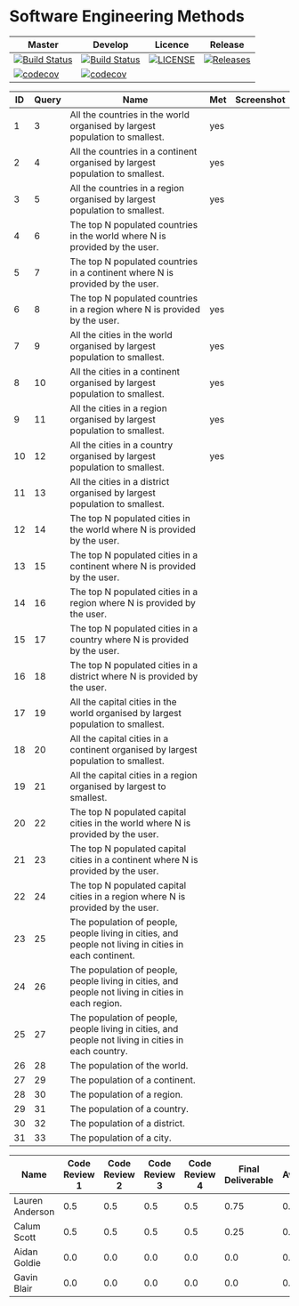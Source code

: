 # Software Engineering Methods

| Master | Develop | Licence | Release |
|--------|---------|---------|---------|
| [![Build Status](https://travis-ci.org/GroupNumber-21/Group21.svg?branch=master)](https://travis-ci.org/GroupNumber-21/Group21) |[![Build Status](https://travis-ci.org/GroupNumber-21/Group21.svg?branch=develop)](https://travis-ci.org/GroupNumber-21/Group21)| [![LICENSE](https://img.shields.io/github/license/GroupNumber-21/Group21.svg?style=flat-square)](https://github.com/GroupNumber-21/Group21/blob/master/LICENSE)| [![Releases](https://img.shields.io/github/release/GroupNumber-21/Group21/all.svg?style=flat-square)](https://github.com/GroupNumber21/Group21/releases) |
| [![codecov](https://codecov.io/gh/GroupNumber-21/Group21/branch/master/graph/badge.svg)](https://codecov.io/gh/GroupNumber-21/Group21) | [![codecov](https://codecov.io/gh/GroupNumber-21/Group21/branch/develop/graph/badge.svg)](https://codecov.io/gh/GroupNumber-21/Group21) | | | 

| ID | Query | Name | Met | Screenshot |
| --- | --- | --- | --- | --- |
| 1 | 3 | All the countries in the world organised by largest population to smallest. | yes |  |
| 2 | 4 | All the countries in a continent organised by largest population to smallest. | yes |  |
| 3 | 5 | All the countries in a region organised by largest population to smallest. | yes |  |
| 4 | 6 | The top N populated countries in the world where N is provided by the user. |  |  |
| 5 | 7 | The top N populated countries in a continent where N is provided by the user. |  |  |
| 6 | 8 | The top N populated countries in a region where N is provided by the user. | yes |  |
| 7 | 9 | All the cities in the world organised by largest population to smallest. | yes |  |
| 8 | 10 | All the cities in a continent organised by largest population to smallest. | yes |  |
| 9 | 11 | All the cities in a region organised by largest population to smallest. | yes |  |
| 10 | 12 | All the cities in a country organised by largest population to smallest. | yes |  |
| 11 | 13 | All the cities in a district organised by largest population to smallest. |  |  |
| 12 | 14 | The top N populated cities in the world where N is provided by the user. |  |  |
| 13 | 15 | The top N populated cities in a continent where N is provided by the user. |  |  |
| 14 | 16 | The top N populated cities in a region where N is provided by the user. |  |  |
| 15 | 17 | The top N populated cities in a country where N is provided by the user. |  |  |
| 16 | 18 | The top N populated cities in a district where N is provided by the user. |  |  |
| 17 | 19 | All the capital cities in the world organised by largest population to smallest. |  |  |
| 18 | 20 | All the capital cities in a continent organised by largest population to smallest. |  |  |
| 19 | 21 | All the capital cities in a region organised by largest to smallest. |  |  |
| 20 | 22 | The top N populated capital cities in the world where N is provided by the user. |  |  |
| 21 | 23 | The top N populated capital cities in a continent where N is provided by the user. |  |  |
| 22 | 24 | The top N populated capital cities in a region where N is provided by the user. |  |  |
| 23 | 25 | The population of people, people living in cities, and people not living in cities in each continent. |  |  |
| 24 | 26 | The population of people, people living in cities, and people not living in cities in each region. |   |  |
| 25 | 27 | The population of people, people living in cities, and people not living in cities in each country. |  |  |
| 26 | 28 | The population of the world. |   |  |
| 27 | 29 | The population of a continent. |  |  |
| 28 | 30 | The population of a region. |  |  |
| 29 | 31 | The population of a country. |  |  |
| 30 | 32 | The population of a district. |  |  |
| 31 | 33 | The population of a city. |  | |

| Name | Code Review 1 | Code Review 2 | Code Review 3 | Code Review 4 | Final Deliverable | Average |
|------|---------------|---------------|---------------|---------------|-------------------|-------|
| Lauren Anderson | 0.5 | 0.5 | 0.5 | 0.5 | 0.75 | 0.55 |
| Calum Scott | 0.5 | 0.5 | 0.5 | 0.5 | 0.25 | 0.45 |
| Aidan Goldie | 0.0 | 0.0 | 0.0 | 0.0 | 0.0 | 0.00 |
| Gavin Blair | 0.0 | 0.0 | 0.0 | 0.0 | 0.0 | 0.00 |

